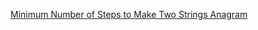 [Minimum Number of Steps to Make Two Strings Anagram](https://leetcode.com/problems/minimum-number-of-steps-to-make-two-strings-anagram/)

